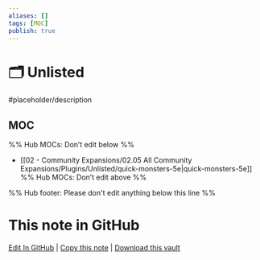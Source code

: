 ```yaml
---
aliases: []
tags: [MOC]
publish: true
---
```


# 🗂️ Unlisted

#placeholder/description

## MOC

%% Hub MOCs: Don’t edit below %%

- [[02 - Community Expansions/02.05 All Community Expansions/Plugins/Unlisted/quick-monsters-5e|quick-monsters-5e]]
  %% Hub MOCs: Don’t edit above %%

%% Hub footer: Please don't edit anything below this line %%

# This note in GitHub

<span class="git-footer">[Edit In GitHub](https://github.dev/obsidian-community/obsidian-hub/blob/main/02%20-%20Community%20Expansions/02.05%20All%20Community%20Expansions/Plugins/Unlisted/%F0%9F%97%82%EF%B8%8F%20Unlisted.md "git-hub-edit-note") | [Copy this note](https://raw.githubusercontent.com/obsidian-community/obsidian-hub/main/02%20-%20Community%20Expansions/02.05%20All%20Community%20Expansions/Plugins/Unlisted/%F0%9F%97%82%EF%B8%8F%20Unlisted.md "git-hub-copy-note") | [Download this vault](https://github.com/obsidian-community/obsidian-hub/archive/refs/heads/main.zip "git-hub-download-vault") </span>

